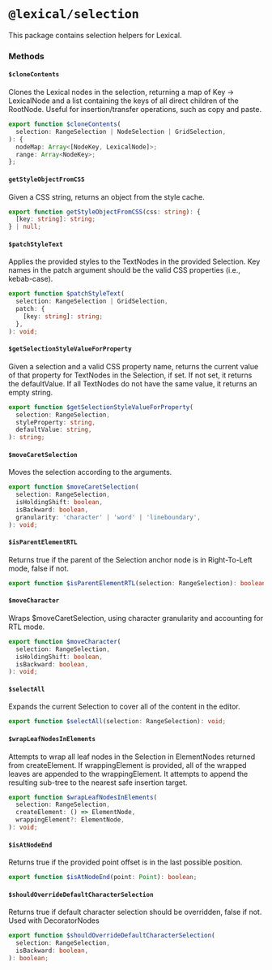# `@lexical/selection`

This package contains selection helpers for Lexical.

### Methods

#### `$cloneContents`

Clones the Lexical nodes in the selection, returning a map of Key -> LexicalNode and a list containing the keys
of all direct children of the RootNode. Useful for insertion/transfer operations, such as copy and paste.

```ts
export function $cloneContents(
  selection: RangeSelection | NodeSelection | GridSelection,
): {
  nodeMap: Array<[NodeKey, LexicalNode]>;
  range: Array<NodeKey>;
};
```

#### `getStyleObjectFromCSS`

Given a CSS string, returns an object from the style cache.

```ts
export function getStyleObjectFromCSS(css: string): {
  [key: string]: string;
} | null;
```

#### `$patchStyleText`

Applies the provided styles to the TextNodes in the provided Selection. Key names in the patch argument should be
the valid CSS properties (i.e., kebab-case).

```ts
export function $patchStyleText(
  selection: RangeSelection | GridSelection,
  patch: {
    [key: string]: string;
  },
): void;
```

#### `$getSelectionStyleValueForProperty`

Given a selection and a valid CSS property name, returns the current value of that property for TextNodes in the Selection, if set. If not set, it returns the defaultValue. If all TextNodes do not have the same value, it returns an empty string.

```ts
export function $getSelectionStyleValueForProperty(
  selection: RangeSelection,
  styleProperty: string,
  defaultValue: string,
): string;
```

#### `$moveCaretSelection`

Moves the selection according to the arguments.

```ts
export function $moveCaretSelection(
  selection: RangeSelection,
  isHoldingShift: boolean,
  isBackward: boolean,
  granularity: 'character' | 'word' | 'lineboundary',
): void;
```

#### `$isParentElementRTL`

Returns true if the parent of the Selection anchor node is in Right-To-Left mode, false if not.

```ts
export function $isParentElementRTL(selection: RangeSelection): boolean;
```

#### `$moveCharacter`

Wraps $moveCaretSelection, using character granularity and accounting for RTL mode.

```ts
export function $moveCharacter(
  selection: RangeSelection,
  isHoldingShift: boolean,
  isBackward: boolean,
): void;
```

#### `$selectAll`

Expands the current Selection to cover all of the content in the editor.

```ts
export function $selectAll(selection: RangeSelection): void;
```

#### `$wrapLeafNodesInElements`

Attempts to wrap all leaf nodes in the Selection in ElementNodes returned from createElement. If wrappingElement is provided, all of the wrapped leaves are appended to the wrappingElement. It attempts to append the resulting sub-tree to the nearest safe insertion target.

```ts
export function $wrapLeafNodesInElements(
  selection: RangeSelection,
  createElement: () => ElementNode,
  wrappingElement?: ElementNode,
): void;
```

#### `$isAtNodeEnd`

Returns true if the provided point offset is in the last possible position.

```ts
export function $isAtNodeEnd(point: Point): boolean;
```

#### `$shouldOverrideDefaultCharacterSelection`

Returns true if default character selection should be overridden, false if not. Used with DecoratorNodes

```ts
export function $shouldOverrideDefaultCharacterSelection(
  selection: RangeSelection,
  isBackward: boolean,
): boolean;
```

